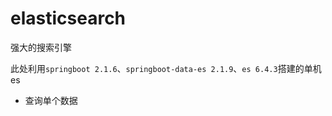 # elasticsearch
强大的搜索引擎

此处利用`springboot 2.1.6`、`springboot-data-es 2.1.9`、`es 6.4.3`搭建的单机es

- 查询单个数据
